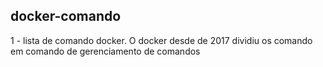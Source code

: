 ## docker-comando

1 - lista de comando docker.
    O docker desde de 2017 dividiu os comando em comando de gerenciamento de comandos
